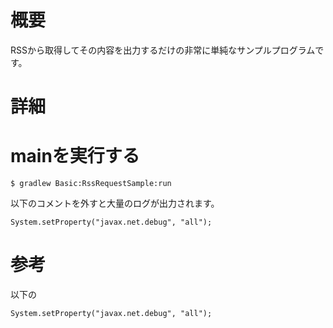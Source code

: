 # 概要
RSSから取得してその内容を出力するだけの非常に単純なサンプルプログラムです。

# 詳細
# mainを実行する
```
$ gradlew Basic:RssRequestSample:run
```

以下のコメントを外すと大量のログが出力されます。
```
System.setProperty("javax.net.debug", "all");
```

# 参考

以下の
```
System.setProperty("javax.net.debug", "all");
```
